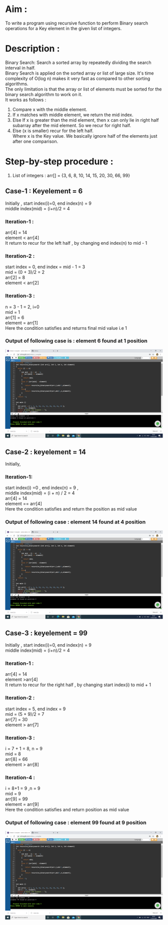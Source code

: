
# Aim :                                                                                      
To write a program using recursive function to perform Binary search operations for a Key element in the given list of integers. 
# Description :
Binary Search: Search a sorted array by repeatedly dividing the search interval in half.                 
Binary Search is applied on the sorted array or list of large size. It's time complexity of O(log n) makes it very fast as compared to other sorting algorithms.                                             
The only limitation is that the array or list of elements must be sorted for the binary search algorithm to work on it.                                                                                           
It works as follows :                                                                                   
1. Compare x with the middle element.
2. If x matches with middle element, we return the mid index.
3. Else If x is greater than the mid element, then x can only lie in right half subarray after the mid element. So we recur for right half.
4. Else (x is smaller) recur for the left half.                                                         
Where x is the Key value. We basically ignore half of the elements just after one comparison.           
# Step-by-step procedure : 
1. List of integers : arr[] = {3, 6, 8, 10, 14, 15, 20, 30, 66, 99}                                     
## Case-1 : Keyelement = 6
Initially , start index(i)=0, end index(n) = 9                                                       
    middle index(mid) = (i+n)/2 = 4                                                                   
### Iteration-1 : 
arr[4] = 14                                                                                           
element < arr[4]                                                                                     
It return to recur for the left half , by changing end index(n) to mid - 1 
### Iteration-2 :
start index = 0, end index = mid - 1 = 3                                                             
mid = (0 + 3)/2 = 2                                                                                   
arr[2] = 8                                                                                           
element < arr[2]
### Iteration-3 :
n = 3 - 1 = 2, i=0                                                                                   
mid = 1                                                                                               
arr[1] = 6                                                                                           
element = arr[1]                                                                                   
Here the condition satisfies and returns final mid value i.e 1                                     
### Output of following case is : element 6 found at 1 position                                      
![Output_for_6](rbs_6.png)
## Case-2 : keyelement = 14                                                                           
Initially,                                                                                           
### Iteration-1:                                                                                   
  start index(i) =0 , end index(n) = 9 ,                                                     
  middle index(mid) = (i + n) / 2 = 4                                                                
  arr[4] = 14                                                                                         
  element == arr[4]                                                                                  
  Here the condition satisfies and return the position as mid value                                   
  ### Output of following case : element 14 found at 4 position 
  ![Output_for_14](rbs_14.png)
## Case-3 : keyelement = 99     
Initially , start index(i)=0, end index(n) = 9                                                       
    middle index(mid) = (i+n)/2 = 4                                                                   
### Iteration-1 : 
arr[4] = 14                                                                                           
element >arr[4]                                                                                     
It return to recur for the right half , by changing start index(i) to mid + 1 
### Iteration-2 :
start index = 5, end index = 9                                                             
mid = (5 + 9)/2 = 7                                                                                   
arr[7] = 30                                                                                           
element > arr[7]
### Iteration-3 :
i = 7 + 1 = 8, n = 9                                                                                 
mid = 8                                                                                               
arr[8] = 66                                                                                           
element > arr[8]                                                             
### Iteration-4 :
i = 8+1 = 9 ,n = 9                                                                                   
mid = 9                                                                                               
arr[9] = 99                                                                                         
element = arr[9]                                                                                   
Here the condition satisfies and return position as mid value                                       
### Output of following case : element 99 found at 9 position
![Output_for_99](rbs_99.png)
